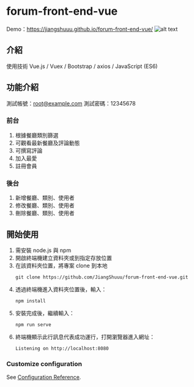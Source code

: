 # forum-front-end-vue
Demo：https://jiangshuuu.github.io/forum-front-end-vue/
![alt text](https://github.com/JiangShuuu/forum-front-end-vue/blob/main/public/Demo01.jpg)

## 介紹
使用技術 Vue.js / Vuex / Bootstrap / axios / JavaScript (ES6)

## 功能介紹
測試帳號：root@example.com
測試密碼：12345678

### 前台
1. 根據餐廳類別篩選
2. 可觀看最新餐廳及評論動態
3. 可撰寫評論
4. 加入最愛
5. 註冊會員
### 後台
1. 新增餐廳、類別、使用者
2. 修改餐廳、類別、使用者
3. 刪除餐廳、類別、使用者

## 開始使用
1. 需安裝 node.js 與 npm
2. 開啟終端機建立資料夾或到指定存放位置
3. 在該資料夾位置，將專案 clone 到本地
    ```
    git clone https://github.com/JiangShuuu/forum-front-end-vue.git
    ```
4. 透過終端機進入資料夾位置後，輸入：
    ```
    npm install
    ```
5. 安裝完成後，繼續輸入：
    ```
    npm run serve
    ```
6. 終端機顯示此行訊息代表成功運行，打開瀏覽器進入網址：
    ```
    Listening on http://localhost:8080
    ```

### Customize configuration
See [Configuration Reference](https://cli.vuejs.org/config/).
